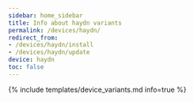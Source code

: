 ```yaml
---
sidebar: home_sidebar
title: Info about haydn variants
permalink: /devices/haydn/
redirect_from:
- /devices/haydn/install
- /devices/haydn/update
device: haydn
toc: false
---
```

{% include templates/device_variants.md info=true %}
